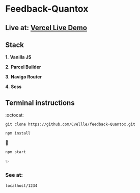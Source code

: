 # Feedback-Quantox

## Live at: [Vercel Live Demo](https://feedback-quantox.vercel.app/)

## Stack

**1.** **Vanilla JS**

**2.** **Parcel Builder**

**3.** **Navigo Router**

**4.** **Scss**

## Terminal instructions

:octocat:

```
git clone https://github.com/Cvellle/feedback-Quantox.git
```

```
npm install
```

:rocket:

```
npm start
```

:sparkles:

### See at:

```
localhost/1234
```